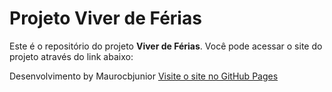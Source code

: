 # Projeto Viver de Férias

Este é o repositório do projeto **Viver de Férias**. Você pode acessar o site do projeto através do link abaixo:

Desenvolvimento by Maurocbjunior
[Visite o site no GitHub Pages]()

